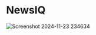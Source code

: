 # NewsIQ
![Screenshot 2024-11-23 234634](https://github.com/user-attachments/assets/a9dbb00d-090e-4e58-9d6d-6b4c42f62936)
